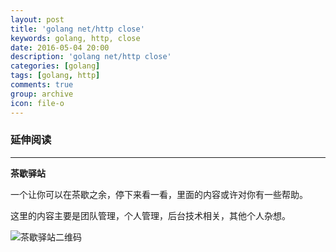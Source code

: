 ```yaml
---
layout: post
title: 'golang net/http close'
keywords: golang, http, close
date: 2016-05-04 20:00
description: 'golang net/http close'
categories: [golang]
tags: [golang, http]
comments: true
group: archive
icon: file-o
---
```





<!-- more -->


### 延伸阅读 ###


----

**茶歇驿站**

一个让你可以在茶歇之余，停下来看一看，里面的内容或许对你有一些帮助。

这里的内容主要是团队管理，个人管理，后台技术相关，其他个人杂想。

![茶歇驿站二维码](http://ww4.sinaimg.cn/large/824dcde4gw1f358o5j022j20by0bywf8.jpg)

